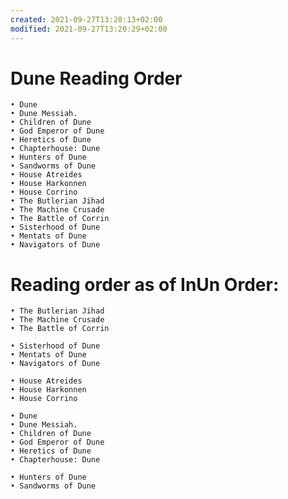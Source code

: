 ```yaml
---
created: 2021-09-27T13:20:13+02:00
modified: 2021-09-27T13:20:29+02:00
---
```


# Dune Reading Order
	• Dune
	• Dune Messiah.
	• Children of Dune
	• God Emperor of Dune
	• Heretics of Dune
	• Chapterhouse: Dune
	• Hunters of Dune
	• Sandworms of Dune
	• House Atreides
	• House Harkonnen
	• House Corrino
	• The Butlerian Jihad
	• The Machine Crusade
	• The Battle of Corrin
	• Sisterhood of Dune
	• Mentats of Dune
	• Navigators of Dune
	

# Reading order as of InUn Order:

	• The Butlerian Jihad
	• The Machine Crusade
	• The Battle of Corrin
	
	• Sisterhood of Dune
	• Mentats of Dune
	• Navigators of Dune
	
	• House Atreides
	• House Harkonnen
	• House Corrino
	
	• Dune
	• Dune Messiah.
	• Children of Dune
	• God Emperor of Dune
	• Heretics of Dune
	• Chapterhouse: Dune
	
	• Hunters of Dune
	• Sandworms of Dune
